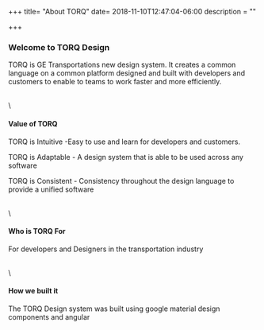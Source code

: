 +++
title= "About TORQ"
date= 2018-11-10T12:47:04-06:00
description = ""

+++

### Welcome to TORQ Design

TORQ is GE Transportations new design system. It creates a common language on a common platform designed and built with developers and customers to enable to teams to work faster and more efficiently. 

\
\


#### Value of TORQ
TORQ is Intuitive -Easy to use and learn for developers and customers. 

TORQ is Adaptable - A design system that is able to be used across any software

TORQ is Consistent - Consistency throughout the design language to provide a unified software

\
\

#### Who is TORQ For

For developers and Designers in the transportation industry

\
\

#### How we built it
The TORQ Design system was built using google material design components and angular


